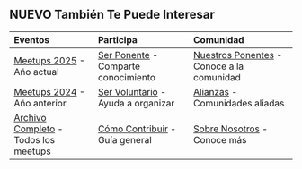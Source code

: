 ## <i class="fas fa-star"></i> NUEVO También Te Puede Interesar

| <i class="fas fa-calendar"></i> **Eventos** | <i class="fas fa-microphone"></i> **Participa** | <i class="fas fa-users"></i> **Comunidad** |
|:---|:---|:---|
| [Meetups 2025](meetups/2025/) - Año actual | [Ser Ponente](comunidad/ponentes/) - Comparte conocimiento | [Nuestros Ponentes](comunidad/ponentes/) - Conoce a la comunidad |
| [Meetups 2024](meetups/2024/) - Año anterior | [Ser Voluntario](comunidad/voluntarios/) - Ayuda a organizar | [Alianzas](comunidad/alianzas/) - Comunidades aliadas |
| [Archivo Completo](meetups/) - Todos los meetups | [Cómo Contribuir](comunidad/como-contribuir/) - Guía general | [Sobre Nosotros](about/) - Conoce más |
